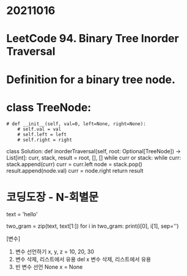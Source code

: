 # 20211016

# LeetCode 94. Binary Tree Inorder Traversal

  # Definition for a binary tree node.
  # class TreeNode:
    # def __init__(self, val=0, left=None, right=None):
        # self.val = val
        # self.left = left
        # self.right = right
class Solution:
    def inorderTraversal(self, root: Optional[TreeNode]) -> List[int]:
        curr, stack, result = root, [], []
        while curr or stack:
            while curr: 
                stack.append(curr)
                curr = curr.left
            node = stack.pop()
            result.append(node.val)
            curr = node.right
        return result

# 코딩도장 - N-회별문
text = 'hello'
 
two_gram = zip(text, text[1:])
for i in two_gram:
    print(i[0], i[1], sep='')

[변수]
1. 변수 선언하기
    x, y, z = 10, 20, 30
2. 변수 삭제, 리스트에서 유용
    del x 변수 삭제, 리스트에서 유용
3. 빈 변수 선언 None
    x = None
    

